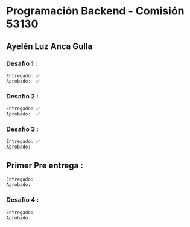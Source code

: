 # Programación Backend - Comisión 53130
## Ayelén Luz Anca Gulla
### Desafío 1 : 
    Entregado: ✅
    Aprobado:  ✅

### Desafío 2 : 
    Entregado: ✅
    Aprobado:  ✅

### Desafío 3 : 
    Entregado: ✅
    Aprobado:  

## Primer Pre entrega : 
    Entregado: 
    Aprobado:  

### Desafío 4 : 
    Entregado: 
    Aprobado:  
